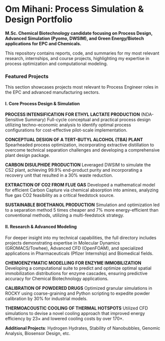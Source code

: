 # Om Mihani: Process Simulation \& Design Portfolio



**M.Sc. Chemical Biotechnology candidate focusing on Process Design, Advanced Simulation (Pyomo, DWSIM), and Green Energy/Biotech applications for EPC and Chemicals.**



This repository contains reports, code, and summaries for my most relevant research, internships, and course projects, highlighting my expertise in process optimization and computational modeling.



### Featured Projects



This section showcases projects most relevant to Process Engineer roles in the EPC and advanced manufacturing sectors.



#### I. Core Process Design \& Simulation

**PROCESS INTENSIFICATION FOR ETHYL LACTATE PRODUCTION** (NDA-Sensitive Summary)
Full-cycle conceptual and practical process design utilizing techno-economic analysis to identify optimal process configurations for cost-effective pilot-scale implementation.

**CONCEPTUAL DESIGN OF A TERT-BUTYL ALCOHOL (TBA) PLANT**
Spearheaded process optimization, incorporating extractive distillation to overcome technical separation challenges and developing a comprehensive plant design package.

**CARBON DISULPHIDE PRODUCTION**
Leveraged DWSIM to simulate the CS2 plant, achieving 99.9% end-product purity and incorporating a recovery unit that resulted in a 30% waste reduction.

**EXTRACTION OF CO2 FROM FLUE GAS**
Developed a mathematical model for efficient Carbon Capture via chemical absorption into amines, analyzing flue gas CO2 feasibility as a critical feedstock source.

**SUSTAINABLE BIOETHANOL PRODUCTION**
Simulation and optimization led to a separation method 5 times cheaper and 7% more energy-efficient than conventional methods, utilizing a multi-feedstock strategy.

#### II. Research \& Advanced Modeling

For deeper insight into my technical capabilities, the full directory includes projects demonstrating expertise in Molecular Dynamics (GROMACS/Towhee), Advanced CFD (OpenFOAM), and specialized applications in Pharmaceuticals (Pfizer Internship) and Biomedical fields.

**CHEMOENZYMATIC MODELLING FOR ENZYME IMMOBILIZATION**
Developing a computational suite to predict and optimize optimal spatial immobilization distributions for enzyme cascades, ensuring predictive accuracy for Chemical Biotechnology applications.

**CALIBRATION OF POWDERED DRUGS**
Optimized granular simulations in ROCKY using coarse-graining and Python scripting to expedite powder calibration by 30% for industrial models.

**THERMOACOUSTIC COOLING OF THERMAL HOTSPOTS**
Utilized CFD simulations to devise a novel cooling approach that improved energy efficiency by $23 \times$ and lowered cooling costs by over $170 \times$.

**Additional Projects**: Hydrogen Hydrates, Stability of Nanobubbles, Genomic Analysis, Biosensor Design, etc.

